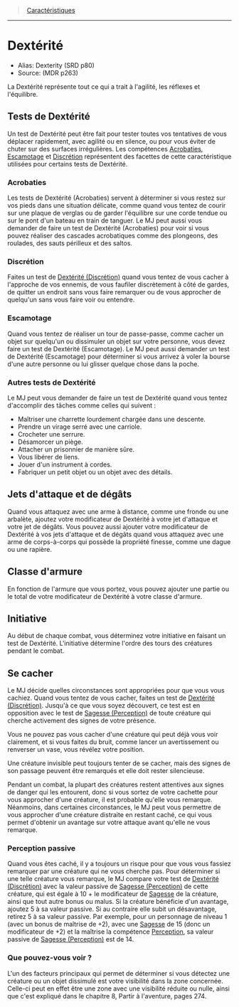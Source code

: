 
<!--Items-->

> <!--ParentNameLink-->[Caractéristiques](abilities_hd.md)<!--/ParentNameLink-->

---

# <!--Name-->Dextérité<!--/Name-->

- Alias: <!--AltName-->Dexterity (SRD p80)<!--/AltName-->
- Source: <!--Source-->(MDR p263)<!--/Source-->

La Dextérité représente tout ce qui a trait à l'agilité, les réflexes et l'équilibre.

<!--GenericItem-->

## <!--Name-->Tests de Dextérité<!--/Name-->

Un test de Dextérité peut être fait pour tester toutes vos tentatives de vous déplacer rapidement, avec agilité ou en silence, ou pour vous éviter de chuter sur des surfaces irrégulières. Les compétences [Acrobaties], [Escamotage] et [Discrétion] représentent des facettes de cette caractéristique utilisées pour certains tests de Dextérité.

<!--/GenericItem-->

<!--SkillItem-->

### <!--Name-->Acrobaties<!--/Name-->

<!--Description-->

Les tests de Dextérité (Acrobaties) servent à déterminer si vous restez sur vos pieds dans une situation délicate, comme quand vous tentez de courir sur une plaque de verglas ou de garder l'équilibre sur une corde tendue ou sur le pont d'un bateau en train de tanguer. Le MJ peut aussi vous demander de faire un test de Dextérité (Acrobaties) pour voir si vous pouvez réaliser des cascades acrobatiques comme des plongeons, des roulades, des sauts périlleux et des saltos.

<!--/Description-->

<!--/SkillItem-->

<!--SkillItem-->

### <!--Name-->Discrétion<!--/Name-->

<!--Description-->

Faites un test de [Dextérité (Discrétion)] quand vous tentez de vous cacher à l'approche de vos ennemis, de vous faufiler discrètement à côté de gardes, de quitter un endroit sans vous faire remarquer ou de vous approcher de quelqu'un sans vous faire voir ou entendre.

<!--/Description-->

<!--/SkillItem-->

<!--SkillItem-->

### <!--Name-->Escamotage<!--/Name-->

<!--Description-->

Quand vous tentez de réaliser un tour de passe-passe, comme cacher un objet sur quelqu'un ou dissimuler un objet sur votre personne, vous devez faire un test de Dextérité (Escamotage). Le MJ peut aussi demander un test de Dextérité (Escamotage) pour déterminer si vous arrivez à voler la bourse d'une autre personne ou lui glisser quelque chose dans la poche.

<!--/Description-->

<!--/SkillItem-->

<!--GenericItem-->

### <!--Name-->Autres tests de Dextérité<!--/Name-->

Le MJ peut vous demander de faire un test de Dextérité quand vous tentez d'accomplir des tâches comme celles qui suivent :

* Maîtriser une charrette lourdement chargée dans une descente.
* Prendre un virage serré avec une carriole.
* Crocheter une serrure.
* Désamorcer un piège.
* Attacher un prisonnier de manière sûre.
* Vous libérer de liens.
* Jouer d'un instrument à cordes.
* Fabriquer un petit objet ou un objet avec des détails.

<!--/GenericItem-->

<!--GenericItem-->

## <!--Name-->Jets d'attaque et de dégâts<!--/Name-->

Quand vous attaquez avec une arme à distance, comme une fronde ou une arbalète, ajoutez votre modificateur de Dextérité à votre jet d'attaque et votre jet de dégâts. Vous pouvez aussi ajouter votre modificateur de Dextérité à vos jets d'attaque et de dégâts quand vous attaquez avec une arme de corps-à-corps qui possède la propriété finesse, comme une dague ou une rapière.

<!--/GenericItem-->

<!--GenericItem-->

## <!--Name-->Classe d'armure<!--/Name-->

En fonction de l'armure que vous portez, vous pouvez ajouter une partie ou le total de votre modificateur de Dextérité à votre classe d'armure.

<!--/GenericItem-->

<!--GenericItem-->

## <!--Name-->Initiative<!--/Name-->

Au début de chaque combat, vous déterminez votre initiative en faisant un test de Dextérité. L'initiative détermine l'ordre des tours des créatures pendant le combat.

<!--/GenericItem-->

<!--GenericItem-->

## <!--Name-->Se cacher<!--/Name-->

Le MJ décide quelles circonstances sont appropriées pour que vous vous cachiez. Quand vous tentez de vous cacher, faites un test de [Dextérité (Discrétion)]. Jusqu'à ce que vous soyez découvert, ce test est en opposition avec le test de [Sagesse (Perception)] de toute créature qui cherche activement des signes de votre présence.

Vous ne pouvez pas vous cacher d'une créature qui peut déjà vous voir clairement, et si vous faites du bruit, comme lancer un avertissement ou renverser un vase, vous révélez votre position.

Une créature invisible peut toujours tenter de se cacher, mais des signes de son passage peuvent être remarqués et elle doit rester silencieuse.

Pendant un combat, la plupart des créatures restent attentives aux signes de danger qui les entourent, donc si vous sortez de votre cachette pour vous approcher d'une créature, il est probable qu'elle vous remarque. Néanmoins, dans certaines circonstances, le MJ peut vous permettre de vous approcher d'une créature distraite en restant caché, ce qui vous permet d'obtenir un avantage sur votre attaque avant qu'elle ne vous remarque.

<!--/GenericItem-->

<!--GenericItem-->

### <!--Name-->Perception passive<!--/Name-->

Quand vous êtes caché, il y a toujours un risque pour que vous vous fassiez remarquer par une créature qui ne vous cherche pas. Pour déterminer si une telle créature vous remarque, le MJ compare votre test de [Dextérité (Discrétion)] avec la valeur passive de [Sagesse (Perception)] de cette créature, qui est égale à 10 + le modificateur de [Sagesse] de la créature, ainsi que tout autre bonus ou malus. Si la créature bénéficie d'un avantage, ajoutez 5 à sa valeur passive. Si au contraire elle subit un désavantage, retirez 5 à sa valeur passive. Par exemple, pour un personnage de niveau 1 (avec un bonus de maîtrise de +2), avec une [Sagesse] de 15 (donc un modificateur de +2) et la maîtrise la compétence [Perception], sa valeur passive de [Sagesse (Perception)] est de 14.

<!--/GenericItem-->

<!--GenericItem-->

### <!--Name-->Que pouvez-vous voir ?<!--/Name-->

L'un des facteurs principaux qui permet de déterminer si vous détectez une créature ou un objet dissimulé est votre visibilité dans la zone concernée. Celle-ci peut en effet être une zone avec une visibilité réduite ou nulle, ainsi que c'est expliqué dans le chapitre 8, Partir à l'aventure, pages 274.

<!--/GenericItem-->

<!--/Items-->


[Force]: abilities_strength_hd.md
[Dextérité]: abilities_dexterity_hd.md
[Constitution]: abilities_constitution_hd.md
[Intelligence]: abilities_intelligence_hd.md
[Sagesse]: abilities_wisdom_hd.md
[Charisme]: abilities_charisma_hd.md

[Acrobaties]: abilities_dexterity_hd.md#acrobaties
[Discrétion]: abilities_dexterity_hd.md#discrétion
[Escamotage]: abilities_dexterity_hd.md#escamotage
[Perception]: abilities_wisdom_hd.md#perception

[Dextérité (Discrétion)]: abilities_dexterity_hd.md#discrétion
[Sagesse (Perception)]: abilities_wisdom_hd.md#perception




